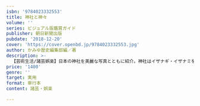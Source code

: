 ```yaml
---
isbn: '9784023332553'
title: 神社と神々
volume: ''
series: ビジュアル版鑑賞ガイド
publisher: 朝日新聞出版
pubdate: '2018-12-20'
cover: 'https://cover.openbd.jp/9784023332553.jpg'
author: かみゆ歴史編集部編／著
description: >-
  【芸術生活/諸芸娯楽】日本の神社を美麗な写真とともに紹介。神社はイザナギ・イザナミをはじめとする「祀られている神様別」、お稲荷さんや八幡さんなど「信仰別」、菅原道真、徳川家康など「祀られている人物別」に分けて章立て。お祭りカレンダーや一宮MAPも収録。
price: '1400'
genre: ''
target: 実用
format: 単行本
content: 諸芸・娯楽

---
```

